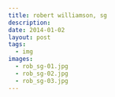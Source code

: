 ```yaml
---
title: robert williamson, sg
description:
date: 2014-01-02
layout: post
tags:
  - img
images:
  - rob_sg-01.jpg
  - rob_sg-02.jpg
  - rob_sg-03.jpg
---
```

